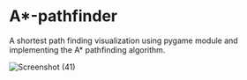 # A*-pathfinder

A shortest path finding visualization using pygame module and implementing the A* pathfinding algorithm.

![Screenshot (41)](https://user-images.githubusercontent.com/44893239/114320479-b52a0780-9b33-11eb-857c-9b18afb931a4.png)

